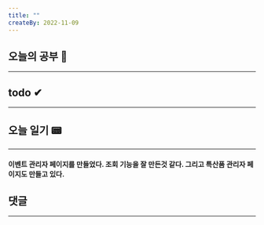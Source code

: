 ```yaml
---
title: ""
createBy: 2022-11-09
---
```

## 오늘의 공부 🎉
---
### 

## todo ✔
---
### 

## 오늘 일기 📟
---
#### 이벤트 관리자 페이지를 만들었다. 조회 기능을 잘 만든것 같다. 그리고 특산품 관리자 페이지도 만들고 있다.

## 댓글
---

<Comment />